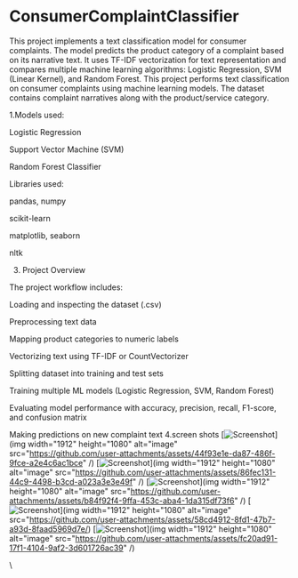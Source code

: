 # ConsumerComplaintClassifier
This project implements a text classification model for consumer complaints. The model predicts the product category of a complaint based on its narrative text. It uses TF-IDF vectorization for text representation and compares multiple machine learning algorithms: Logistic Regression, SVM (Linear Kernel), and Random Forest.
This project performs text classification on consumer complaints using machine learning models. The dataset contains complaint narratives along with the product/service category.

1.Models used:

Logistic Regression

Support Vector Machine (SVM)

Random Forest Classifier

Libraries used:

pandas, numpy

scikit-learn

matplotlib, seaborn

nltk

3. Project Overview

The project workflow includes:

Loading and inspecting the dataset (.csv)

Preprocessing text data

Mapping product categories to numeric labels

Vectorizing text using TF-IDF or CountVectorizer

Splitting dataset into training and test sets

Training multiple ML models (Logistic Regression, SVM, Random Forest)

Evaluating model performance with accuracy, precision, recall, F1-score, and confusion matrix

Making predictions on new complaint text
4.screen shots
[![Screenshot](https://github.com/user-attachments/assets/f8416994-d081-4224-bf55-1a8d28293acb)](img width="1912" height="1080" alt="image" src="https://github.com/user-attachments/assets/44f93e1e-da87-486f-9fce-a2e4c6ac1bce" /)
[![Screenshot](https://github.com/user-attachments/assets/f8416994-d081-4224-bf55-1a8d28293acb)](img width="1912" height="1080" alt="image" src="https://github.com/user-attachments/assets/86fec131-44c9-4498-b3cd-a023a3e3e49f" /)
[![Screenshot](https://github.com/user-attachments/assets/f8416994-d081-4224-bf55-1a8d28293acb)](img width="1912" height="1080" alt="image" src="https://github.com/user-attachments/assets/b84f92f4-9ffa-453c-aba4-1da315df73f6" /)
[![Screenshot](https://github.com/user-attachments/assets/f8416994-d081-4224-bf55-1a8d28293acb)](img width="1912" height="1080" alt="image" src="https://github.com/user-attachments/assets/58cd4912-8fd1-47b7-a93d-8faad5969d7e/)
[![Screenshot](https://github.com/user-attachments/assets/f8416994-d081-4224-bf55-1a8d28293acb)](img width="1912" height="1080" alt="image" src="https://github.com/user-attachments/assets/fc20ad91-17f1-4104-9af2-3d601726ac39" /)



\










